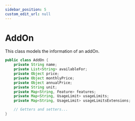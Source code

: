 ```yaml
---
sidebar_position: 5
custom_edit_url: null
---
```


# AddOn

This class models the information of an addOn.

```java
public class AddOn {
    private String name;
    private List<String> availableFor;
    private Object price;
    private Object monthlyPrice;
    private Object annualPrice;
    private String unit;
    private Map<String, Feature> features;
    private Map<String, UsageLimit> usageLimits;
    private Map<String, UsageLimit> usageLimitsExtensions;

    // Getters and setters...
}
```